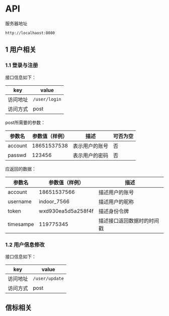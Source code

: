 # API

服务器地址
```aidl
http://localhaost:8080
```

## 1 用户相关

### 1.1 登录与注册

接口信息如下：

|  key   | value  |
|  ----  | ----  |
| 访问地址  | `/user/login` |
| 访问方式  | post |       

post所需要的参数：

| 参数名 | 参数值（样例）| 描述 | 可否为空 |
| ----   | ----- | ---- | ---- |
| account | 18651537538 | 表示用户的账号 | 否 |
| passwd | 123456 | 表示用户的密码 | 否 |

应返回的数据：

| 参数名 | 参数值（样例）| 描述 |
| ---- | ---- | ---- |
| account | 18651537566 | 描述用户的账号 |
| username | indoor_7566 | 描述用户的昵称 |
| token | wxd930ea5d5a258f4f | 描述身份令牌 |
| timesampe | 119775345 | 描述接口返回数据时的时间戳 |


### 1.2 用户信息修改

接口信息如下：

|  key   | value  |
|  ----  | ----  |
| 访问地址  | `/user/update` |
| 访问方式  | post | 


## 信标相关













